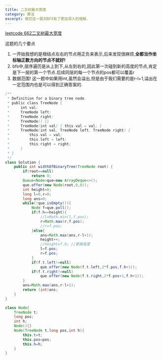 ```yaml
---
title: 二叉树最大宽度
category: 算法
excerpt: 做完这一题对BFS有了更加深入的理解.
---
```


[leetcode 662二叉树最大宽度](https://leetcode.cn/problems/maximum-width-of-binary-tree/)

这题的几个要点

1. 一开始我想的是根结点左右的节点用正负来表示,后来发现很麻烦,**全都当作坐标轴正数方向的节点不就好!**
2. bfs中,层序遍历是从上到下,从左到右的,因此第一次碰到新的高度的节点,肯定是下一层的第一个节点.后续同层的每一个节点的pos都可以覆盖r
3. 数据范围! 这一题中如果用int,虽然会溢出,但是由于我们需要的是r-l+1,溢出在一定范围内也是可以得到正确答案的.

```java
/**
 * Definition for a binary tree node.
 * public class TreeNode {
 *     int val;
 *     TreeNode left;
 *     TreeNode right;
 *     TreeNode() {}
 *     TreeNode(int val) { this.val = val; }
 *     TreeNode(int val, TreeNode left, TreeNode right) {
 *         this.val = val;
 *         this.left = left;
 *         this.right = right;
 *     }
 * }
 */
class Solution {
    public int widthOfBinaryTree(TreeNode root) {
        if(root==null)
            return 0;
        Queue<Node>que=new ArrayDeque<>();
        que.offer(new Node(root,0,0));
        int height=0;
        long l=0,r=0;
        long ans=0;
        while(!que.isEmpty()){
            Node f=que.poll();
            if(f.h==height){
                //l=Math.min(l,f.pos);
                r=Math.max(r,f.pos);
                //r=f.pos;
            }else{
                ans=Math.max(ans,r-l+1);
                height++;
                //height=f.h; //更换高度
                l=f.pos;
                r=f.pos;
            }
            if(f.t.left!=null)
                que.offer(new Node(f.t.left,2*f.pos,f.h+1));
            if(f.t.right!=null)
                que.offer(new Node(f.t.right,2*f.pos+1,f.h+1));
        }
        ans=Math.max(ans,r-l+1);
        return (int)ans;
    }
}

class Node{
    TreeNode t;
    long pos;
    int h;
    Node(){}
    Node(TreeNode t,long pos,int h){
        this.t=t;
        this.pos=pos;
        this.h=h;
    }
}
```

